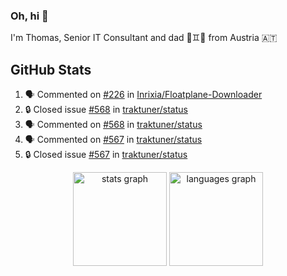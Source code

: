 ### Oh, hi 👋

I'm Thomas, Senior IT Consultant and dad 👶♊️👶 from Austria 🇦🇹

<!--
**traktuner/traktuner** is a ✨ _special_ ✨ repository because its `README.md` (this file) appears on your GitHub profile.

Here are some ideas to get you started:

- 🔭 I’m currently working on ...
- 🌱 I’m currently learning ...
- 👯 I’m looking to collaborate on ...
- 🤔 I’m looking for help with ...
- 💬 Ask me about ...
- 📫 How to reach me: ...
- 😄 Pronouns: ...
- ⚡ Fun fact: ...
-->

</div>

## GitHub Stats
<!--START_SECTION:activity-->
1. 🗣 Commented on [#226](https://github.com/Inrixia/Floatplane-Downloader/issues/226#issuecomment-2850160524) in [Inrixia/Floatplane-Downloader](https://github.com/Inrixia/Floatplane-Downloader)
2. 🔒 Closed issue [#568](https://github.com/traktuner/status/issues/568) in [traktuner/status](https://github.com/traktuner/status)
3. 🗣 Commented on [#568](https://github.com/traktuner/status/issues/568#issuecomment-2849866321) in [traktuner/status](https://github.com/traktuner/status)
4. 🗣 Commented on [#567](https://github.com/traktuner/status/issues/567#issuecomment-2849866286) in [traktuner/status](https://github.com/traktuner/status)
5. 🔒 Closed issue [#567](https://github.com/traktuner/status/issues/567) in [traktuner/status](https://github.com/traktuner/status)
<!--END_SECTION:activity-->

<div align="center">
  <img src="https://github-readme-stats.vercel.app/api?username=traktuner&hide_title=false&hide_rank=false&show_icons=true&include_all_commits=true&count_private=true&disable_animations=false&theme=dracula&locale=en&hide_border=false&order=1" height="150" alt="stats graph"  />
  <img src="https://github-readme-stats.vercel.app/api/top-langs?username=traktuner&locale=en&hide_title=false&layout=compact&card_width=320&langs_count=5&theme=dracula&hide_border=false&order=2" height="150" alt="languages graph"  />
</div>
